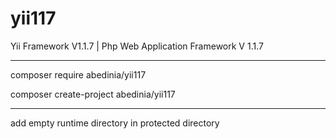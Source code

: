 # yii117
Yii Framework V1.1.7 | Php Web Application Framework V 1.1.7

********************************

composer require abedinia/yii117

composer create-project abedinia/yii117

********************************

add empty runtime directory in protected directory

